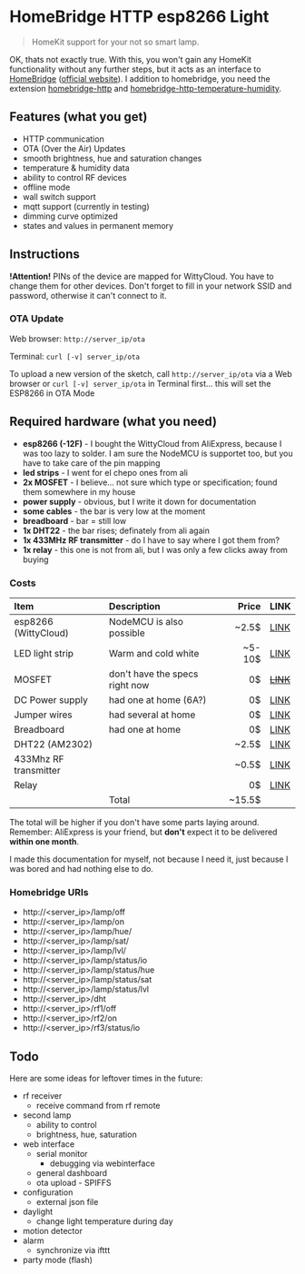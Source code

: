 # HomeBridge HTTP esp8266 Light
> HomeKit support for your not so smart lamp.

OK, thats not exactly true. With this, you won't gain any HomeKit functionality without any further steps, but it acts as an interface to [HomeBridge](https://github.com/nfarina/homebridge) ([official website](https://homebridge.io/)). I addition to homebridge, you need the extension [homebridge-http](https://github.com/PeterBrain/homebridge-http) and [homebridge-http-temperature-humidity](https://github.com/PeterBrain/homebridge-http-temperature-humidity).

## Features (what you get)
* HTTP communication
* OTA (Over the Air) Updates
* smooth brightness, hue and saturation changes
* temperature & humidity data
* ability to control RF devices
* offline mode
* wall switch support
* mqtt support (currently in testing)
* dimming curve optimized
* states and values in permanent memory

## Instructions
**!Attention!**
PINs of the device are mapped for WittyCloud. You have to change them for other devices.
Don't forget to fill in your network SSID and password, otherwise it can't connect to it.

### OTA Update
Web browser: `http://server_ip/ota`

Terminal: `curl [-v] server_ip/ota`

To upload a new version of the sketch, call `http://server_ip/ota` via a Web browser or `curl [-v] server_ip/ota` in Terminal first...
this will set the ESP8266 in OTA Mode

## Required hardware (what you need)
* **esp8266 (-12F)** - I bought the WittyCloud from AliExpress, because I was too lazy to solder. I am sure the NodeMCU is supportet too, but you have to take care of the pin mapping
* **led strips** - I went for el chepo ones from ali
* **2x MOSFET** - I believe... not sure which type or specification; found them somewhere in my house
* **power supply** - obvious, but I write it down for documentation
* **some cables** - the bar is very low at the moment
* **breadboard** - bar = still low
* **1x DHT22** - the bar rises; definately from ali again
* **1x 433MHz RF transmitter** - do I have to say where I got them from?
* **1x relay** - this one is not from ali, but I was only a few clicks away from buying

### Costs
| Item                  | Description                     | Price   | LINK                                   |
| :-------------------- | :------------------------------ | ------: | :------------------------------------- |
| esp8266 (WittyCloud)  | NodeMCU is also possible        | ~2.5$   | [LINK](https://www.aliexpress.com/wholesale?SearchText=witty+cloud) |
| LED light strip       | Warm and cold white             | ~5-10$  | [LINK](https://www.aliexpress.com/wholesale?SearchText=light+strip+ww+cw) |
| MOSFET                | don't have the specs right now  | 0$      | [~~LINK~~](https://www.aliexpress.com/wholesale?SearchText=mosfet) |
| DC Power supply       | had one at home (6A?)           | 0$      | [LINK](https://www.aliexpress.com/wholesale?SearchText=12+power+supply) |
| Jumper wires          | had several at home             | 0$      | [LINK](https://www.aliexpress.com/wholesale?SearchText=dupont) |
| Breadboard            | had one at home                 | 0$      | [LINK](https://www.aliexpress.com/wholesale?SearchText=breadboard) |
| DHT22 (AM2302)        |                                 | ~2.5$   | [LINK](https://www.aliexpress.com/wholesale?SearchText=dht22+am2302) |
| 433Mhz RF transmitter |                                 | ~0.5$   | [LINK](https://www.aliexpress.com/wholesale?SearchText=rf+module) |
| Relay                 |                                 | 0$      | [LINK](https://www.aliexpress.com/wholesale?SearchText=relay) |
|                       | Total                           | ~15.5$  |                                        |

The total will be higher if you don't have some parts laying around. Remember: AliExpress is your friend, but **don't** expect it to be delivered **within one month**.

I made this documentation for myself, not because I need it, just because I was bored and had nothing else to do.

### Homebridge URIs
* http://<server_ip>/lamp/off
* http://<server_ip>/lamp/on
* http://<server_ip>/lamp/hue/
* http://<server_ip>/lamp/sat/
* http://<server_ip>/lamp/lvl/
* http://<server_ip>/lamp/status/io
* http://<server_ip>/lamp/status/hue
* http://<server_ip>/lamp/status/sat
* http://<server_ip>/lamp/status/lvl
* http://<server_ip>/dht
* http://<server_ip>/rf1/off
* http://<server_ip>/rf2/on
* http://<server_ip>/rf3/status/io

## Todo
Here are some ideas for leftover times in the future:
* rf receiver
  * receive command from rf remote
* second lamp
  * ability to control
  * brightness, hue, saturation
* web interface
  * serial monitor
    * debugging via webinterface
  * general dashboard
  * ota upload - SPIFFS
* configuration
  * external json file
* daylight
  * change light temperature during day
* motion detector
* alarm
  * synchronize via ifttt
* party mode (flash)
